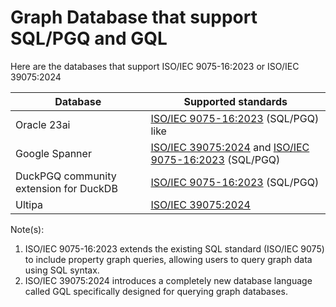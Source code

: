 # Graph Database that support SQL/PGQ and GQL

Here are the databases that support ISO/IEC 9075-16:2023 or ISO/IEC 39075:2024

|Database|Supported standards|
|--------|-------------------|
|Oracle 23ai|[ISO/IEC 9075-16:2023](https://blogs.oracle.com/ace/post/getting-started-with-property-graphs-in-oracle-database-23ai) (SQL/PGQ) like|
|Google Spanner|[ISO/IEC 39075:2024](https://cloud.google.com/spanner/docs/graph/iso-standards) and [ISO/IEC 9075-16:2023](https://cloud.google.com/spanner/docs/graph/iso-standards) (SQL/PGQ)|
|DuckPGQ community extension for DuckDB|[ISO/IEC 9075-16:2023](https://duckpgq.org/) (SQL/PGQ)|
|Ultipa|[ISO/IEC 39075:2024](https://www.ultipa.com/document/gql/gql-conformance/v5.0) |

Note(s):

1. ISO/IEC 9075-16:2023 extends the existing SQL standard (ISO/IEC 9075) to include property graph queries, allowing users to query graph data using SQL syntax.
2. ISO/IEC 39075:2024 introduces a completely new database language called GQL specifically designed for querying graph databases.
